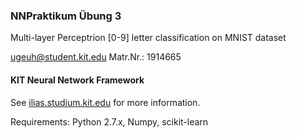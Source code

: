 ### NNPraktikum Übung 3
Multi-layer Perceptrion [0-9] letter classification on MNIST dataset

ugeuh@student.kit.edu
Matr.Nr.: 1914665
#### KIT Neural Network Framework

See [ilias.studium.kit.edu](https://ilias.studium.kit.edu/goto_produktiv_crs_413999.html)
for more information.

Requirements: Python 2.7.x, Numpy, scikit-learn